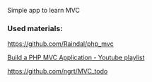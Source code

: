 Simple app to learn MVC

### Used materials:

https://github.com/Raindal/php_mvc

[Build a PHP MVC Application - Youtube playlist](https://www.youtube.com/playlist?list=PLfdtiltiRHWGXVHXX09fxXDi-DqInchFD)

https://github.com/ngrt/MVC_todo
